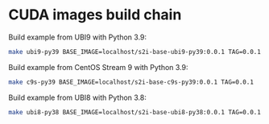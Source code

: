 # CUDA images build chain

Build example  from UBI9 with Python 3.9:

```bash
make ubi9-py39 BASE_IMAGE=localhost/s2i-base-ubi9-py39:0.0.1 TAG=0.0.1
```

Build example  from CentOS Stream 9 with Python 3.9:

```bash
make c9s-py39 BASE_IMAGE=localhost/s2i-base-c9s-py39:0.0.1 TAG=0.0.1
```

Build example  from UBI8 with Python 3.8:

```bash
make ubi8-py38 BASE_IMAGE=localhost/s2i-base-ubi8-py38:0.0.1 TAG=0.0.1
```
